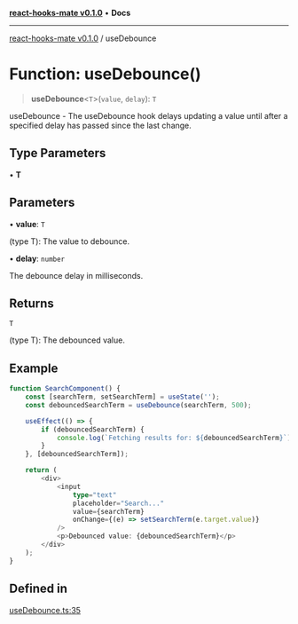 [**react-hooks-mate v0.1.0**](../README.md) • **Docs**

***

[react-hooks-mate v0.1.0](../README.md) / useDebounce

# Function: useDebounce()

> **useDebounce**\<`T`\>(`value`, `delay`): `T`

useDebounce - The useDebounce hook delays updating a value until after a specified delay has passed since the last change.

## Type Parameters

• **T**

## Parameters

• **value**: `T`

(type T): The value to debounce.

• **delay**: `number`

The debounce delay in milliseconds.

## Returns

`T`

(type T): The debounced value.

## Example

```ts
function SearchComponent() {
    const [searchTerm, setSearchTerm] = useState('');
    const debouncedSearchTerm = useDebounce(searchTerm, 500);

    useEffect(() => {
        if (debouncedSearchTerm) {
            console.log(`Fetching results for: ${debouncedSearchTerm}`);
        }
    }, [debouncedSearchTerm]);

    return (
        <div>
            <input
                type="text"
                placeholder="Search..."
                value={searchTerm}
                onChange={(e) => setSearchTerm(e.target.value)}
            />
            <p>Debounced value: {debouncedSearchTerm}</p>
        </div>
    );
}
```

## Defined in

[useDebounce.ts:35](https://github.com/guestDI/hooks-mate/blob/7d47908a449d58c331b7bd1cdadbbed307af5ba7/src/hooks/useDebounce.ts#L35)
